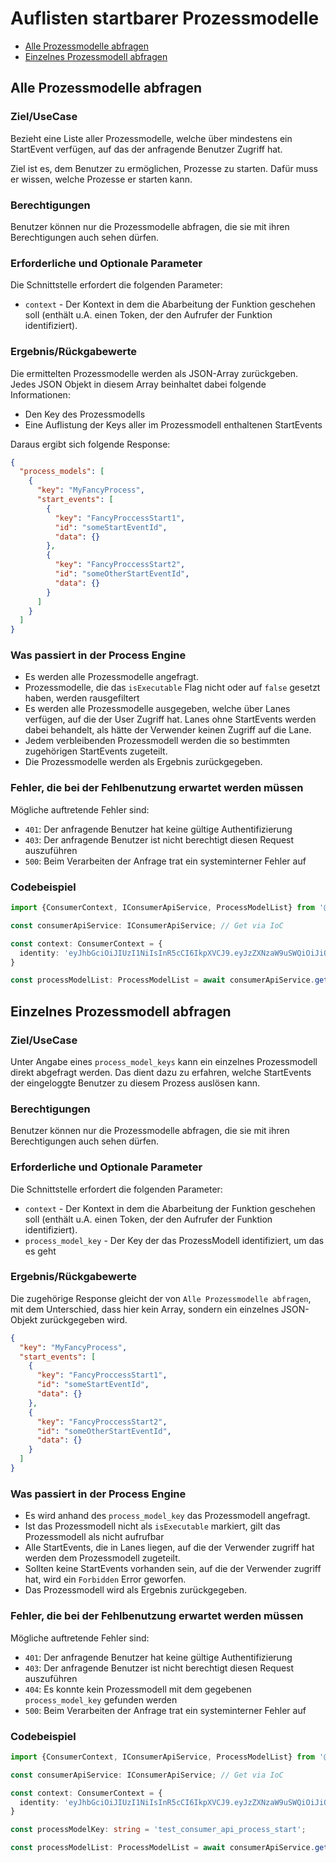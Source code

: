 # Auflisten startbarer Prozessmodelle

* [Alle Prozessmodelle abfragen](#alle-prozessmodelle-abfragen)
* [Einzelnes Prozessmodell abfragen](#einzelnes-prozessmodell-abfragen)

## Alle Prozessmodelle abfragen

### Ziel/UseCase

Bezieht eine Liste aller Prozessmodelle, welche über mindestens ein
StartEvent verfügen, auf das der anfragende Benutzer Zugriff hat.

Ziel ist es, dem Benutzer zu ermöglichen, Prozesse zu starten. Dafür muss er
wissen, welche Prozesse er starten kann.

### Berechtigungen

Benutzer können nur die Prozessmodelle abfragen, die sie mit ihren
Berechtigungen auch sehen dürfen.

### Erforderliche und Optionale Parameter

Die Schnittstelle erfordert die folgenden Parameter:

* `context` - Der Kontext in dem die Abarbeitung der Funktion geschehen soll
  (enthält u.A. einen Token, der den Aufrufer der Funktion identifiziert).

### Ergebnis/Rückgabewerte

Die ermittelten Prozessmodelle werden als JSON-Array zurückgeben.
Jedes JSON Objekt in diesem Array beinhaltet dabei folgende Informationen:

* Den Key des Prozessmodells
* Eine Auflistung der Keys aller im Prozessmodell enthaltenen StartEvents

Daraus ergibt sich folgende Response:

```JSON
{
  "process_models": [
    {
      "key": "MyFancyProcess",
      "start_events": [
        {
          "key": "FancyProccessStart1",
          "id": "someStartEventId",
          "data": {}
        },
        {
          "key": "FancyProccessStart2",
          "id": "someOtherStartEventId",
          "data": {}
        }
      ]
    }
  ]
}
```

### Was passiert in der Process Engine

- Es werden alle Prozessmodelle angefragt.
- Prozessmodelle, die das `isExecutable` Flag nicht oder auf `false` gesetzt
  haben, werden rausgefiltert
- Es werden alle Prozessmodelle ausgegeben, welche über Lanes verfügen, auf die
  der User Zugriff hat. Lanes ohne StartEvents werden dabei behandelt,
  als hätte der Verwender keinen Zugriff auf die Lane.
- Jedem verbleibenden Prozessmodell werden die so bestimmten zugehörigen
  StartEvents zugeteilt.
- Die Prozessmodelle werden als Ergebnis zurückgegeben.

### Fehler, die bei der Fehlbenutzung erwartet werden müssen

Mögliche auftretende Fehler sind:
- `401`: Der anfragende Benutzer hat keine gültige Authentifizierung
- `403`: Der anfragende Benutzer ist nicht berechtigt diesen Request
auszuführen
- `500`: Beim Verarbeiten der Anfrage trat ein systeminterner Fehler auf

### Codebeispiel

```TypeScript
import {ConsumerContext, IConsumerApiService, ProcessModelList} from '@process-engine/consumer_api_contracts';

const consumerApiService: IConsumerApiService; // Get via IoC

const context: ConsumerContext = {
  identity: 'eyJhbGciOiJIUzI1NiIsInR5cCI6IkpXVCJ9.eyJzZXNzaW9uSWQiOiJiOWU3MjFjYS0yYmFkLTQzNzUtOGQ3OC0xMmFlNmUyOGUyNjQiLCJpYXQiOjE1MjE1NDg2ODR9.PLa5U6m5lrko3tD_3XLse5OfH93qXyBZgm22PKPqxCc',
}

const processModelList: ProcessModelList = await consumerApiService.getProcessModels(context);
```

## Einzelnes Prozessmodell abfragen

### Ziel/UseCase

Unter Angabe eines `process_model_keys` kann ein einzelnes Prozessmodell direkt
abgefragt werden. Das dient dazu zu erfahren, welche StartEvents der eingeloggte
Benutzer zu diesem Prozess auslösen kann.

### Berechtigungen

Benutzer können nur die Prozessmodelle abfragen, die sie mit ihren
Berechtigungen auch sehen dürfen.

### Erforderliche und Optionale Parameter

Die Schnittstelle erfordert die folgenden Parameter:

* `context` - Der Kontext in dem die Abarbeitung der Funktion geschehen soll
  (enthält u.A. einen Token, der den Aufrufer der Funktion identifiziert).
* `process_model_key` - Der Key der das ProzessModell identifiziert, um das es
  geht

### Ergebnis/Rückgabewerte

Die zugehörige Response gleicht der von `Alle Prozessmodelle abfragen`,
mit dem Unterschied, dass hier kein Array, sondern ein einzelnes JSON-Objekt
zurückgegeben wird.

```JSON
{
  "key": "MyFancyProcess",
  "start_events": [
    {
      "key": "FancyProccessStart1",
      "id": "someStartEventId",
      "data": {}
    },
    {
      "key": "FancyProccessStart2",
      "id": "someOtherStartEventId",
      "data": {}
    }
  ]
}
```

### Was passiert in der Process Engine

- Es wird anhand des `process_model_key` das Prozessmodell angefragt.
- Ist das Prozessmodell nicht als `isExecutable` markiert, gilt das
  Prozessmodell als nicht aufrufbar
- Alle StartEvents, die in Lanes liegen, auf die der Verwender zugriff hat
  werden dem Prozessmodell zugeteilt.
- Sollten keine StartEvents vorhanden sein, auf die der Verwender zugriff hat,
  wird ein `Forbidden` Error geworfen.
- Das Prozessmodell wird als Ergebnis zurückgegeben.

### Fehler, die bei der Fehlbenutzung erwartet werden müssen

Mögliche auftretende Fehler sind:
- `401`: Der anfragende Benutzer hat keine gültige Authentifizierung
- `403`: Der anfragende Benutzer ist nicht berechtigt diesen Request auszuführen
- `404`: Es konnte kein Prozessmodell mit dem gegebenen `process_model_key`
gefunden werden
- `500`: Beim Verarbeiten der Anfrage trat ein systeminterner Fehler auf

### Codebeispiel

```TypeScript
import {ConsumerContext, IConsumerApiService, ProcessModelList} from '@process-engine/consumer_api_contracts';

const consumerApiService: IConsumerApiService; // Get via IoC

const context: ConsumerContext = {
  identity: 'eyJhbGciOiJIUzI1NiIsInR5cCI6IkpXVCJ9.eyJzZXNzaW9uSWQiOiJiOWU3MjFjYS0yYmFkLTQzNzUtOGQ3OC0xMmFlNmUyOGUyNjQiLCJpYXQiOjE1MjE1NDg2ODR9.PLa5U6m5lrko3tD_3XLse5OfH93qXyBZgm22PKPqxCc',
}

const processModelKey: string = 'test_consumer_api_process_start';

const processModelList: ProcessModelList = await consumerApiService.getProcessModelByKey(context, processModelKey);
```

